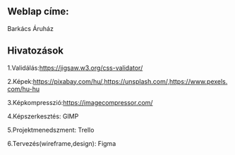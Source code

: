 ## Weblap címe:
Barkács Áruház

## Hivatozások

1.Validálás:https://jigsaw.w3.org/css-validator/

2.Képek:https://pixabay.com/hu/,https://unsplash.com/,https://www.pexels.com/hu-hu

3.Képkompresszió:https://imagecompressor.com/

4.Képszerkesztés: GIMP

5.Projektmenedszment: Trello

6.Tervezés(wireframe,design): Figma

